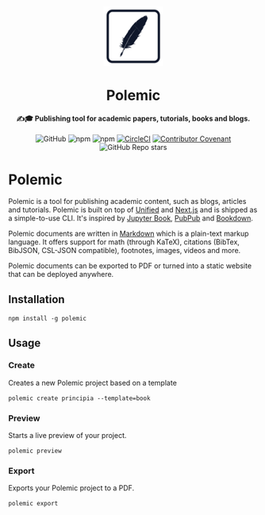 <div align="center">
<img height="120" src="./_media/logo.png" alt=""/>
</div>

<h1 align="center">
Polemic
</h1>

<h4 align="center">
✍️🎓 Publishing tool for academic papers, tutorials, books and blogs.
</h4>

<div align="center">

![GitHub](https://img.shields.io/github/license/devtastic-org/polemic)
![npm](https://img.shields.io/npm/v/polemic)
![npm](https://img.shields.io/npm/dm/polemic)
[![CircleCI](https://dl.circleci.com/status-badge/img/gh/devtastic-org/polemic/tree/main.svg?style=shield)](https://dl.circleci.com/status-badge/redirect/gh/devtastic-org/polemic/tree/main)
[![Contributor Covenant](https://img.shields.io/badge/Contributor%20Covenant-2.1-4baaaa.svg)](CODE_OF_CODNDUCT.md)
![GitHub Repo stars](https://img.shields.io/github/stars/devtastic-org/polemic?style=social)
</div>

# Polemic

Polemic is a tool for publishing academic content, such as blogs, articles and tutorials.
Polemic is built on top of [Unified](https://unifiedjs.com/) and [Next.js](https://nextjs.org/) and is shipped as a simple-to-use CLI.
It's inspired by [Jupyter Book](https://jupyterbook.org), [PubPub](https://www.pubpub.org/) and [Bookdown](https://bookdown.org/).

Polemic documents are written in [Markdown](https://www.markdownguide.org) which is a plain-text markup language.
It offers support for math (through KaTeX), citations (BibTex, BibJSON, CSL-JSON compatible), footnotes, images, videos and more.

Polemic documents can be exported to PDF or turned into a static website that can be deployed anywhere.


## Installation
```shell
npm install -g polemic
```

## Usage

### Create

Creates a new Polemic project based on a template

```shell
polemic create principia --template=book
```

### Preview

Starts a live preview of your project.

```shell
polemic preview
```

### Export

Exports your Polemic project to a PDF.

```shell
polemic export
```

